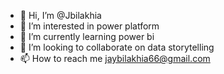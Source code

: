 - 👋 Hi, I’m @Jbilakhia
- 👀 I’m interested in power platform
- 🌱 I’m currently learning power bi
- 💞️ I’m looking to collaborate on data storytelling
- 📫 How to reach me jaybilakhia66@gmail.com

<!---
Jbilakhia/Jbilakhia is a ✨ special ✨ repository because its `README.md` (this file) appears on your GitHub profile.
You can click the Preview link to take a look at your changes.
--->

